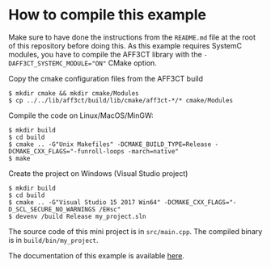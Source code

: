 # How to compile this example

Make sure to have done the instructions from the `README.md` file at the root of this repository before doing this.
As this example requires SystemC modules, you have to compile the AFF3CT library with the `-DAFF3CT_SYSTEMC_MODULE="ON"` CMake option.

Copy the cmake configuration files from the AFF3CT build

	$ mkdir cmake && mkdir cmake/Modules
	$ cp ../../lib/aff3ct/build/lib/cmake/aff3ct-*/* cmake/Modules

Compile the code on Linux/MacOS/MinGW:

	$ mkdir build
	$ cd build
	$ cmake .. -G"Unix Makefiles" -DCMAKE_BUILD_TYPE=Release -DCMAKE_CXX_FLAGS="-funroll-loops -march=native"
	$ make

Create the project on Windows (Visual Studio project)

	$ mkdir build
	$ cd build
	$ cmake .. -G"Visual Studio 15 2017 Win64" -DCMAKE_CXX_FLAGS="-D_SCL_SECURE_NO_WARNINGS /EHsc"
	$ devenv /build Release my_project.sln

The source code of this mini project is in `src/main.cpp`.
The compiled binary is in `build/bin/my_project`.

The documentation of this example is available [here](https://aff3ct.readthedocs.io/en/latest/user/library/library.html#systemc).